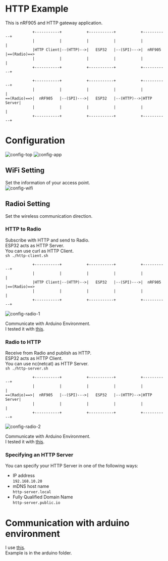 # HTTP Example   
This is nRF905 and HTTP gateway application.   
```
            +-----------+           +-----------+           +-----------+
            |           |           |           |           |           |
            |HTTP Client|--(HTTP)-->|   ESP32   |--(SPI)--->|  nRF905   |==(Radio)==>
            |           |           |           |           |           |
            +-----------+           +-----------+           +-----------+

            +-----------+           +-----------+           +-----------+
            |           |           |           |           |           |
==(Radio)==>|  nRF905   |--(SPI)--->|   ESP32   |--(HTTP)-->|HTTP Server|
            |           |           |           |           |           |
            +-----------+           +-----------+           +-----------+
```



# Configuration
![config-top](https://github.com/nopnop2002/esp-idf-nrf905/assets/6020549/8ff295e5-7a9f-49b6-b34f-df038d767d35)
![config-app](https://github.com/nopnop2002/esp-idf-nrf905/assets/6020549/e87d059b-7e90-4235-9e45-96541cf0582f)

## WiFi Setting
Set the information of your access point.   
![config-wifi](https://github.com/nopnop2002/esp-idf-nrf905/assets/6020549/630c0aa8-463a-4b68-9a83-34025236585c)

## Radioi Setting
Set the wireless communication direction.   

### HTTP to Radio
Subscribe with HTTP and send to Radio.   
ESP32 acts as HTTP Server.   
You can use curl as HTTP Client.   
```sh ./http-client.sh```

```
            +-----------+           +-----------+           +-----------+
            |           |           |           |           |           |
            |HTTP Client|--(HTTP)-->|   ESP32   |--(SPI)--->|  nRF905   |==(Radio)==>
            |           |           |           |           |           |
            +-----------+           +-----------+           +-----------+
```

![config-radio-1](https://github.com/nopnop2002/esp-idf-nrf905/assets/6020549/50c4f2b0-2931-47f1-b0fa-653388972d3c)

Communicate with Arduino Environment.   
I tested it with [this](https://github.com/nopnop2002/esp-idf-nrf905/tree/main/ArduinoCode/receiver).   

### Radio to HTTP
Receive from Radio and publish as HTTP.   
ESP32 acts as HTTP Client.   
You can use nc(netcat) as HTTP Server.   
```sh ./http-server.sh```

```
            +-----------+           +-----------+           +-----------+
            |           |           |           |           |           |
==(Radio)==>|  nRF905   |--(SPI)--->|   ESP32   |--(HTTP)-->|HTTP Server|
            |           |           |           |           |           |
            +-----------+           +-----------+           +-----------+
```

![config-radio-2](https://github.com/nopnop2002/esp-idf-nrf905/assets/6020549/ac04ed51-4c17-42fb-a2a1-2771eaaeef76)

Communicate with Arduino Environment.   
I tested it with [this](https://github.com/nopnop2002/esp-idf-nrf905/tree/main/ArduinoCode/transmitter).   

### Specifying an HTTP Server   
You can specify your HTTP Server in one of the following ways:   
- IP address   
 ```192.168.10.20```   
- mDNS host name   
 ```http-server.local```   
- Fully Qualified Domain Name   
 ```http-server.public.io```


# Communication with arduino environment
I use [this](https://github.com/ZakKemble/nRF905-arduino).   
Example is in the arduino folder.   
